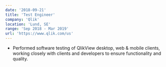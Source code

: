 ```yaml
---
date: '2018-09-21'
title: 'Test Engineer'
company: 'Qlik'
location: 'Lund, SE'
range: 'Sep 2018 - Mar 2019'
url: 'https://www.qlik.com/us'
---
```


- Performed software testing of QlikView desktop, web & mobile clients, working closely with clients and developers to ensure functionality and quality.
